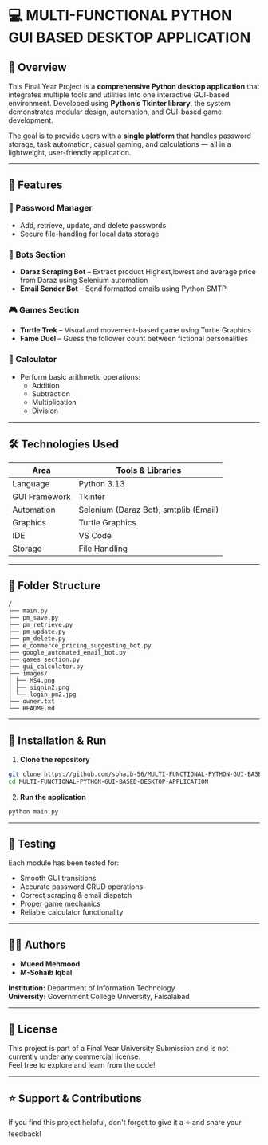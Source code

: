 # 💻 MULTI-FUNCTIONAL PYTHON GUI BASED DESKTOP APPLICATION

## 📌 Overview

This Final Year Project is a **comprehensive Python desktop application** that integrates multiple tools and utilities into one interactive GUI-based environment. Developed using **Python’s Tkinter library**, the system demonstrates modular design, automation, and GUI-based game development.

The goal is to provide users with a **single platform** that handles password storage, task automation, casual gaming, and calculations — all in a lightweight, user-friendly application.

---

## 🎯 Features

### 🔐 Password Manager
- Add, retrieve, update, and delete passwords
- Secure file-handling for local data storage

### 🤖 Bots Section
- **Daraz Scraping Bot** – Extract product Highest,lowest and average price from Daraz using Selenium automation
- **Email Sender Bot** – Send formatted emails using Python SMTP

### 🎮 Games Section
- **Turtle Trek** – Visual and movement-based game using Turtle Graphics
- **Fame Duel** – Guess the follower count between fictional personalities

### 🧮 Calculator
- Perform basic arithmetic operations:
  - Addition
  - Subtraction
  - Multiplication
  - Division

---

## 🛠️ Technologies Used

| Area            | Tools & Libraries                      |
|------------------|----------------------------------------|
| Language         | Python 3.13                            |
| GUI Framework    | Tkinter                                |
| Automation       | Selenium (Daraz Bot), smtplib (Email) |
| Graphics         | Turtle Graphics                        |
| IDE              | VS Code                                |
| Storage          | File Handling                          |

---

## 📁 Folder Structure

```
/
├── main.py
├── pm_save.py
├── pm_retrieve.py
├── pm_update.py
├── pm_delete.py
├── e_commerce_pricing_suggesting_bot.py
├── google_automated_email_bot.py
├── games_section.py
├── gui_calculator.py
├── images/
│ ├── MS4.png
│ ├── signin2.png
│ └── login_pm2.jpg
├── owner.txt
└── README.md
```

---

## 🚀 Installation & Run

1. **Clone the repository**
```bash
git clone https://github.com/sohaib-56/MULTI-FUNCTIONAL-PYTHON-GUI-BASED-DESKTOP-APPLICATION.git
cd MULTI-FUNCTIONAL-PYTHON-GUI-BASED-DESKTOP-APPLICATION
```

2. **Run the application**
```bash
python main.py
```

---

## 🧪 Testing

Each module has been tested for:
- Smooth GUI transitions
- Accurate password CRUD operations
- Correct scraping & email dispatch
- Proper game mechanics
- Reliable calculator functionality


---

## 👨‍🎓 Authors

- **Mueed Mehmood**   
- **M-Sohaib Iqbal**  

**Institution:** Department of Information Technology  
**University:** Government College University, Faisalabad

---

## 📃 License

This project is part of a Final Year University Submission and is not currently under any commercial license.  
Feel free to explore and learn from the code!

---

## ⭐ Support & Contributions

If you find this project helpful, don't forget to give it a ⭐ and share your feedback!
